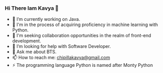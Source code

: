 ### Hi There Iam Kavya 👧



- 🔭 I’m currently working on Java.
- 🚀 I'm in the process of acquiring proficiency in machine learning with Python.
- 👯 I'm seeking collaboration opportunities in the realm of front-end development.
- 🤔 I’m looking for help with Software Developer.
- 💬 Ask me about BTS.
- 📫 How to reach me: chipillakavya@gmail.com
- ⚡ The programming language Python is named after Monty Python
